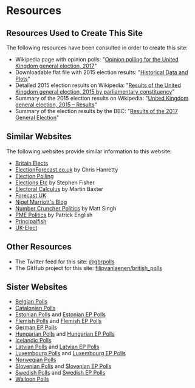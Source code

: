 # Resources

## Resources Used to Create This Site

The following resources have been consulted in order to create this site:

+ Wikipedia page with opinion polls: "[Opinion polling for the United Kingdom general election, 2017](https://en.wikipedia.org/wiki/Opinion_polling_for_the_United_Kingdom_general_election,_2017)"
+ Downloadable flat file with 2015 election results: "[Historical Data and Plots](http://www.electoralcalculus.co.uk/flatfile.html)"
+ Detailed 2015 election results on Wikipedia: "[Results of the United Kingdom general election, 2015 by parliamentary constituency](https://en.wikipedia.org/wiki/Results_of_the_United_Kingdom_general_election,_2015_by_parliamentary_constituency)"
+ Summary of the 2015 election results on Wikipedia: "[United Kingdom general election, 2015 – Results](https://en.wikipedia.org/wiki/United_Kingdom_general_election,_2015#Results)"
+ Summary of the election results by the BBC: "[Results of the 2017 General Election](http://www.bbc.com/news/election/2017/results)"

## Similar Websites

The following websites provide similar information to this website:

+ [Britain Elects](http://britainelects.com/)
+ [ElectionForecast.co.uk](http://electionforecast.co.uk/) by Chris Hanretty
+ [Election Polling](http://www.electionpolling.co.uk/polls/general-election)
+ [Elections Etc](https://electionsetc.com/) by Stephen Fisher
+ [Electoral Calculus](http://www.electoralcalculus.co.uk/homepage.html) by Martin Baxter
+ [Forecast UK](http://forecastuk.org.uk/)
+ [Nigel Marriott's Blog](https://marriott-stats.com/nigels-blog/)
+ [Number Cruncher Politics](https://www.ncpolitics.uk/) by Matt Singh
+ [PME Politics](http://www.pmepolitics.co.uk/) by Patrick English
+ [Principalfish](http://principalfish.co.uk/electionmaps/)
+ [UK-Elect](http://www.ukelect.co.uk/index.html)

## Other Resources

+ The Twitter feed for this site: [@gbrpolls](https://twitter.com/gbrpolls)
+ The GitHub project for this site: [filipvanlaenen/british_polls](https://github.com/filipvanlaenen/british_polls)

## Sister Websites

+ [Belgian Polls](https://filipvanlaenen.github.io/belgian_polls/)
+ [Catalonian Polls](https://filipvanlaenen.github.io/catalonian_polls/)
+ [Estonian Polls](https://filipvanlaenen.github.io/estonian_polls/) and [Estonian EP Polls](https://filipvanlaenen.github.io/estonian_ep_polls/)
+ [Flemish Polls](https://filipvanlaenen.github.io/flemish_polls/) and [Flemish EP Polls](https://filipvanlaenen.github.io/flemish_ep_polls/)
+ [German EP Polls](https://filipvanlaenen.github.io/german_ep_polls/)
+ [Hungarian Polls](https://filipvanlaenen.github.io/hungarian_polls/) and [Hungarian EP Polls](https://filipvanlaenen.github.io/hungarian_ep_polls/)
+ [Icelandic Polls](https://filipvanlaenen.github.io/icelandic_polls/)
+ [Latvian Polls](https://filipvanlaenen.github.io/latvian_polls/) and [Latvian EP Polls](https://filipvanlaenen.github.io/latvian_ep_polls/)
+ [Luxembourg Polls](https://filipvanlaenen.github.io/luxembourg_polls/) and [Luxembourg EP Polls](https://filipvanlaenen.github.io/luxembourg_ep_polls/)
+ [Norwegian Polls](https://filipvanlaenen.github.io/norwegian_polls/)
+ [Slovenian Polls](https://filipvanlaenen.github.io/slovenian_polls/) and [Slovenian EP Polls](https://filipvanlaenen.github.io/slovenian_ep_polls/)
+ [Swedish Polls](https://filipvanlaenen.github.io/swedish_polls/) and [Swedish EP Polls](https://filipvanlaenen.github.io/swedish_ep_polls/)
+ [Walloon Polls](https://filipvanlaenen.github.io/walloon_polls/)
